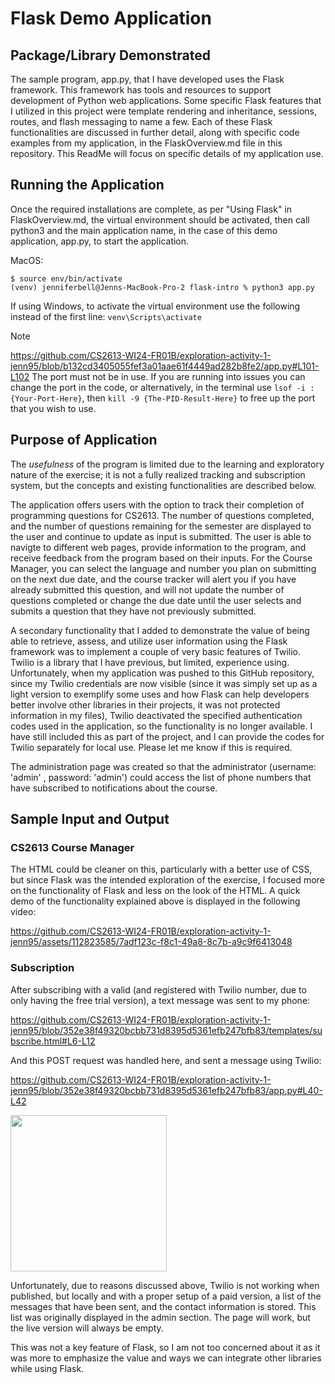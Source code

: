 # **Flask Demo Application**

## **Package/Library Demonstrated**
The sample program, app.py, that I have developed uses the Flask framework. This framework has tools and resources to support development of Python web applications. Some specific Flask features that I utilized in this project were template rendering and inheritance, sessions, routes, and flash messaging to name a few. Each of these Flask functionalities are discussed in further detail, along with specific code examples from my application, in the FlaskOverview.md file in this repository. This ReadMe will focus on specific details of my application use.

## **Running the Application**

Once the required installations are complete, as per "Using Flask" in FlaskOverview.md, the virtual environment should be activated, then call python3 and the main application name, in the case of this demo application, app.py, to start the application.

MacOS:
```
$ source env/bin/activate
(venv) jenniferbell@Jenns-MacBook-Pro-2 flask-intro % python3 app.py
```
If using Windows, to activate the virtual environment use the following instead of the first line:
```venv\Scripts\activate```

> [!NOTE]
>https://github.com/CS2613-WI24-FR01B/exploration-activity-1-jenn95/blob/b132cd3405055fef3a01aae61f4449ad282b8fe2/app.py#L101-L102
> The port must not be in use. If you are running into issues you can change the port in the code,
> or alternatively, in the terminal use `lsof -i :{Your-Port-Here}`, then `kill -9 {The-PID-Result-Here}` to free up the port that you wish to use.

## **Purpose of Application**
The _usefulness_ of the program is limited due to the learning and exploratory nature of the exercise; it is not a fully realized tracking and subscription system, but the concepts and existing functionalities are described below. 

The application offers users with the option to track their completion of programming questions for CS2613. The number of questions completed, and the number of questions remaining for the semester are displayed to the user and continue to update as input is submitted. The user is able to navigte to different web pages, provide information to the program, and receive feedback from the program based on their inputs. For the Course Manager, you can select the language and number you plan on submitting on the next due date, and the course tracker will alert you if you have already submitted this question, and will not update the number of questions completed or change the due date until the user selects and submits a question that they have not previously submitted. 

A secondary functionality that I added to demonstrate the value of being able to retrieve, assess, and utilize user information using the Flask framework was to implement a couple of very basic features of Twilio. Twilio is a library that I have previous, but limited, experience using. Unfortunately, when my application was pushed to this GitHub repository, since my Twilio credentials are now visible (since it was simply set up as a light version to exemplify some uses and how Flask can help developers better involve other libraries in their projects, it was not protected information in my files), Twilio deactivated the specified authentication codes used in the application, so the functionality is no longer available. I have still included this as part of the project, and I can provide the codes for Twilio separately for local use. Please let me know if this is required. 

The administration page was created so that the administrator (username: 'admin' , password: 'admin') could access the list of phone numbers that have subscribed to notifications about the course. 


## **Sample Input and Output**

### **CS2613 Course Manager**
The HTML could be cleaner on this, particularly with a better use of CSS, but since Flask was the intended exploration of the exercise, I focused more on the functionality of Flask and less on the look of the HTML. A quick demo of the functionality explained above is displayed in the following video:


https://github.com/CS2613-WI24-FR01B/exploration-activity-1-jenn95/assets/112823585/7adf123c-f8c1-49a8-8c7b-a9c9f6413048



### **Subscription**
After subscribing with a valid (and registered with Twilio number, due to only having the free trial version), a text message was sent to my phone:

https://github.com/CS2613-WI24-FR01B/exploration-activity-1-jenn95/blob/352e38f49320bcbb731d8395d5361efb247bfb83/templates/subscribe.html#L6-L12

And this POST request was handled here, and sent a message using Twilio:

https://github.com/CS2613-WI24-FR01B/exploration-activity-1-jenn95/blob/352e38f49320bcbb731d8395d5361efb247bfb83/app.py#L40-L42

<img src="https://github.com/CS2613-WI24-FR01B/exploration-activity-1-jenn95/assets/112823585/53b33fd7-339c-4ff2-aa41-3e8768a23008" width="250">

Unfortunately, due to reasons discussed above, Twilio is not working when published, but locally and with a proper setup of a paid version, a list of the messages that have been sent, and the contact information is stored. This list was originally displayed in the admin section. The page will work, but the live version will always be empty. 

This was not a key feature of Flask, so I am not too concerned about it as it was more to emphasize the value and ways we can integrate other libraries while using Flask.






